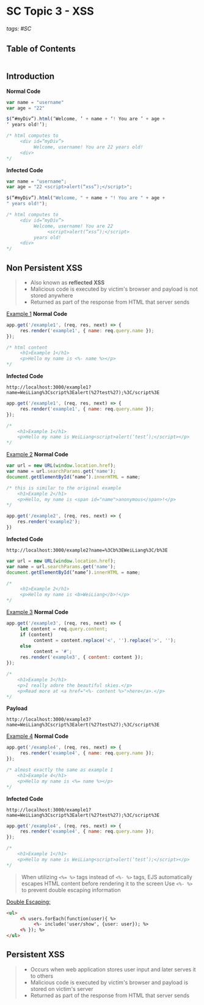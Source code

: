# SC Topic 3 - XSS

###### tags: #SC

## Table of Contents
```toc
```

## Introduction
**Normal Code**
```js
var name = "username"
var age = "22"

$(“#myDiv”).html(‘Welcome, ’ + name + ‘! You are ’ + age + 
‘ years old!’);

/* html computes to
	 <div id=“myDiv”>
		  Welcome, username! You are 22 years old!
	 <div>
*/
```

**Infected Code**
```js
var name = "username";
var age = "22 <script>alert(“xss”);</script>";

$(“#myDiv”).html("Welcome, " + name + "! You are " + age + 
" years old!");

/* html computes to
     <div id=“myDiv”>
          Welcome, username! You are 22
               <script>alert(“xss”);</script>
          years old!
     <div>
*/

```

## Non Persistent XSS
> - Also known as **reflected XSS**
> - Malicious code is executed by victim's browser and payload is not stored anywhere
> - Returned as part of the response from HTML that server sends

<u>Example 1</u>
**Normal Code**
```js
app.get('/example1', (req, res, next) => {
     res.render('example1', { name: req.query.name });
});

/* html content
     <h1>Example 1</h1>
     <p>Hello my name is <%- name %></p>
*/
```

**Infected Code**
```
http://localhost:3000/example1?name=WeiLiang%3Cscript%3Ealert(%27test%27);%3C/script%3E
```
```js
app.get('/example1', (req, res, next) => {
     res.render('example1', { name: req.query.name });
});

/* 
	<h1>Example 1</h1>
	<p>Hello my name is WeiLiang<script>alert(‘test’);</script></p>
*/
```

<u>Example 2</u>
**Normal Code**
```js
var url = new URL(window.location.href);
var name = url.searchParams.get('name');
document.getElementById(‘name’).innerHTML = name;

/* this is similar to the original example
	<h1>Example 2</h1>
	<p>Hello, my name is <span id="name">anonymous</span>!</p>
*/

app.get('/example2', (req, res, next) => {
	res.render('example2');
})
```

**Infected Code**
```
http://localhost:3000/example2?name=%3Cb%3EWeiLiang%3C/b%3E
```
```js
var url = new URL(window.location.href);
var name = url.searchParams.get('name');
document.getElementById(‘name’).innerHTML = name;

/* 
     <h1>Example 2</h1>
     <p>Hello my name is <b>WeiLiang</b>!</p>
*/
```

<u>Example 3</u>
**Normal Code**
```js
app.get('/example3', (req, res, next) => {
     let content = req.query.content;
     if (content)
          content = content.replace('<', '').replace('>', '');
     else
          content = '#';
     res.render('example3', { content: content });
});

/* 
	<h1>Example 3</h1>
	<p>I really adore the beautiful skies.</p>
	<p>Read more at <a href="<%- content %>">here</a>.</p>
*/
```

**Payload**
```
http://localhost:3000/example3?name=WeiLiang%3Cscript%3Ealert(%27test%27);%3C/script%3E
```

<u>Example 4</u>
**Normal Code**
```js
app.get('/example4', (req, res, next) => {
     res.render('example4', { name: req.query.name });
});

/* almost exactly the same as example 1
	<h1>Example 4</h1>
	<p>Hello my name is <%= name %></p>
*/
```

**Infected Code**
```
http://localhost:3000/example1?name=WeiLiang%3Cscript%3Ealert(%27test%27);%3C/script%3E
```
```js
app.get('/example4', (req, res, next) => {
     res.render('example4', { name: req.query.name });
});

/* 
	<h1>Example 1</h1>
	<p>Hello my name is WeiLiang<script>alert(‘test’);</script></p>
*/
```

> When utilizing `<%= %>` tags instead of `<%- %>` tags, EJS automatically escapes HTML content before rendering it to the screen
> Use `<%- %>` to prevent double escaping information

<u>Double Escaping:</u>
```html
<ul>
     <% users.forEach(function(user){ %>
          <%- include('user/show', {user: user}); %>
     <% }); %>
</ul>
```

## Persistent XSS
> - Occurs when web application stores user input and later serves it to others
> - Malicious code is executed by victim's browser and payload is stored on victim's server
> - Returned as part of the response from HTML that server sends
